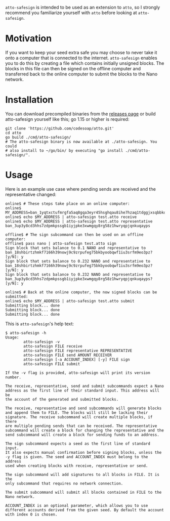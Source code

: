 `atto-safesign` is intended to be used as an extension to `atto`, so I
strongly recommend you familiarize yourself with `atto` before looking
at `atto-safesign`.

# Motivation
If you want to keep your seed extra safe you may choose to never take
it onto a computer that is connected to the internet. `atto-safesign`
enables you to do this by creating a file which contains initially
unsigned blocks. The blocks in this file can then be signed on the
offline computer and transferred back to the online computer to submit
the blocks to the Nano network.

# Installation
You can download precompiled binaries from the [releases
page](https://github.com/codesoap/atto/releases) or build atto-safesign
yourself like this; go 1.15 or higher is required:

```shell
git clone 'https://github.com/codesoap/atto.git'
cd atto
go build ./cmd/atto-safesign/
# The atto-safesign binary is now available at ./atto-safesign. You could
# also install to ~/go/bin/ by executing "go install ./cmd/atto-safesign/".
```

# Usage
Here is an example use case where pending sends are received and the
representative changed:

```
online$ # These steps take place on an online computer:
online$ MY_ADDRESS=ban_1yqtxctufmrgfa5aq8gqa3eyr45hsghqau8ihe7hzaq1tdggjxsqbbkqofi7
online$ echo $MY_ADDRESS | atto-safesign test.atto receive
online$ echo $MY_ADDRESS | atto-safesign test.atto representative ban_3up3y8cd3hhs7zdpmkpssgb1iyjpke3xwmgqy8rg58z1hwryqpjqnkuqayps

offline$ # The sign subcommand can then be used on an offline computer:
offline$ pass nano | atto-safesign test.atto sign
Sign block that sets balance to 0.1 NANO and representative to ban_18shbirtzhmkf7166h39nowj9c9zrpufeg75bkbyoobqwf1iu3srfm9eo3pz? [y/N]: y
Sign block that sets balance to 0.232 NANO and representative to ban_18shbirtzhmkf7166h39nowj9c9zrpufeg75bkbyoobqwf1iu3srfm9eo3pz? [y/N]: y
Sign block that sets balance to 0.232 NANO and representative to ban_3up3y8cd3hhs7zdpmkpssgb1iyjpke3xwmgqy8rg58z1hwryqpjqnkuqayps? [y/N]: y

online$ # Back at the online computer, the now signed blocks can be submitted:
online$ echo $MY_ADDRESS | atto-safesign test.atto submit
Submitting block... done
Submitting block... done
Submitting block... done
```

This is `atto-safesign`'s help text:
```console
$ atto-safesign -h
Usage:
        atto-safesign -v
        atto-safesign FILE receive
        atto-safesign FILE representative REPRESENTATIVE
        atto-safesign FILE send AMOUNT RECEIVER
        atto-safesign [-a ACCOUNT_INDEX] [-y] FILE sign
        atto-safesign FILE submit

If the -v flag is provided, atto-safesign will print its version number.

The receive, representative, send and submit subcommands expect a Nano
address as the first line of their standard input. This address will be
the account of the generated and submitted blocks.

The receive, representative and send subcommands will generate blocks
and append them to FILE. The blocks will still be lacking their
signature. The receive subcommand will create multiple blocks, if there
are multiple pending sends that can be received. The representative
subcommand will create a block for changing the representative and the
send subcommand will create a block for sending funds to an address.

The sign subcommand expects a seed as the first line of standard input.
It also expects manual confirmation before signing blocks, unless the
-y flag is given. The seed and ACCOUNT_INDEX must belong to the address
used when creating blocks with receive, representative or send.

The sign subcommand will add signatures to all blocks in FILE. It is the
only subcommand that requires no network connection.

The submit subcommand will submit all blocks contained in FILE to the
Nano network.

ACCOUNT_INDEX is an optional parameter, which allows you to use
different accounts derived from the given seed. By default the account
with index 0 is chosen.
```
